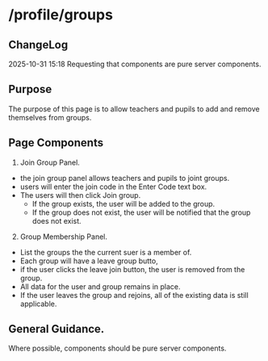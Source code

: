 # /profile/groups

## ChangeLog
2025-10-31 15:18 Requesting that components are pure server components.

## Purpose
The purpose of this page is to allow teachers and pupils to add and remove themselves from groups.

## Page Components
1. Join Group Panel.
- the join group panel allows teachers and pupils to joint groups.
- users will enter the join code in the Enter Code text box.
- The users will then click Join group.
    - If the group exists, the user will be added to the group.
    - If the group does not exist, the user will be notified that the group does not exist.

2. Group Membership Panel.
- List the groups the the current suer is a member of.
- Each group will have a leave group butto,
- if the user clicks the leave join button, the user is removed from the group.
- All data for the user and group remains in place.
- If the user leaves the group and rejoins, all of the existing data is still applicable.

## General Guidance.
Where possible, components should be pure server components.

